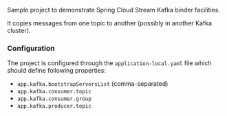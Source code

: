 Sample project to demonstrate Spring Cloud Stream Kafka binder facilities.

It copies messages from one topic to another (possibly in another Kafka cluster).

### Configuration

The project is configured through the `application-local.yaml` file which should define following properties:
* `app.kafka.bootstrapServersList` (comma-separated)
* `app.kafka.consumer.topic`
* `app.kafka.consumer.group`
* `app.kafka.producer.topic`
